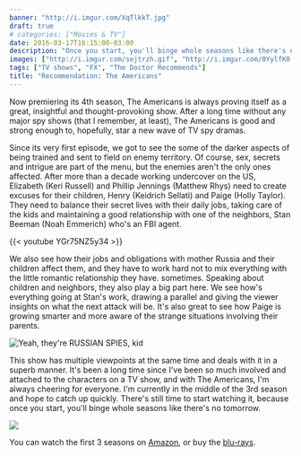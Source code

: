 ```yaml
---
banner: "http://i.imgur.com/XqTlkkT.jpg"
draft: true
# categories: ["Movies & TV"]
date: 2016-03-17T16:15:00-03:00
description: "Once you start, you'll binge whole seasons like there's no tomorrow."
images: ["http://i.imgur.com/sejtrzh.gif", "http://i.imgur.com/0YylfK0.gif"]
tags: ["TV shows", "FX", "The Doctor Recommends"]
title: "Recommendation: The Americans"
---
```


Now premiering its 4th season, The Americans is always proving itself as a great, insightful and thought-provoking show. 
After a long time without any major spy shows (that I remember, at least), The Americans is good and strong enough to,
 hopefully, star a new wave of TV spy dramas.

<!--more-->

Since its very first episode, we got to see the some of the darker aspects of being trained and sent to field on enemy territory. 
Of course, sex, secrets and intrigue are part of the menu, but the enemies aren't the only ones affected. 
After more than a decade working undercover on the US, 
Elizabeth (Keri Russell) and Phillip Jennings (Matthew Rhys) need to create excuses for their children, 
Henry (Keidrich Sellati) and Paige (Holly Taylor). 
They need to balance their secret lives with their daily jobs, 
taking care of the kids and maintaining a good relationship with one of the neighbors, Stan Beeman (Noah Emmerich) who's an FBI agent.

{{< youtube YGr75NZ5y34 >}}

We also see how their jobs and obligations with mother Russia and their children affect them, 
and they have to work hard not to mix everything with the little romantic relationship they have. sometimes. 
Speaking about children and neighbors, they also play a big part here. 
We see how's everything going at Stan's work, drawing a parallel and giving the viewer insights on what the next attack will be. 
It's also great to see how Paige is growing smarter and more aware of the strange situations involving their parents.

![Yeah, they're RUSSIAN SPIES, kid](http://i.imgur.com/sejtrzh.gif)

This show has multiple viewpoints at the same time and deals with it in a superb manner. 
It's been a long time since I've been so much involved and attached to the characters on a TV show, and with The Americans, 
I'm always cheering for everyone. I'm currently in the middle of the 3rd season and hope to catch up quickly. 
There's still time to start watching it, because once you start, you'll binge whole seasons like there's no tomorrow.

![](http://i.imgur.com/0YylfK0.gif)

You can watch the first 3 seasons on [Amazon](http://amzn.to/1RnfKuh), or buy the [blu-rays](http://amzn.to/1UjzhMv).
